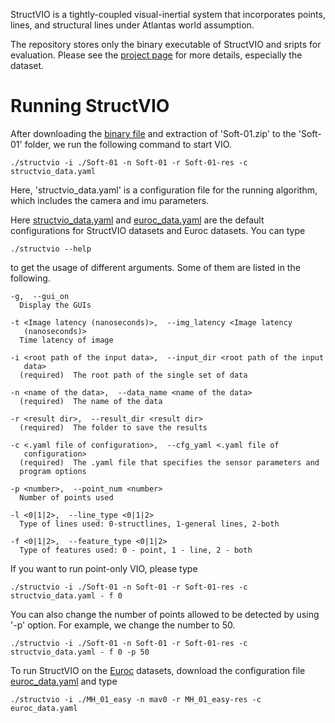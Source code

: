 StructVIO is a tightly-coupled visual-inertial system that incorporates points, lines, and structural lines under Atlantas world assumption.

The repository stores only the binary executable of StructVIO and sripts for evaluation. Please see the [project page](http://drone.sjtu.edu.cn/dpzou/project/structvio.html) for more details, especially the dataset.

# Running StructVIO
After downloading the [binary file](https://github.com/danping/structvio/blob/master/binary/structvio) and extraction of 'Soft-01.zip' to the 'Soft-01' folder, we run the following command to start VIO.
```shell
./structvio -i ./Soft-01 -n Soft-01 -r Soft-01-res -c structvio_data.yaml
```
Here, 'structvio_data.yaml' is a configuration file for the running algorithm, which includes the camera and imu parameters.

Here [structvio_data.yaml](https://github.com/danping/structvio/blob/master/structvio_data.yaml) and [euroc_data.yaml](https://github.com/danping/structvio/blob/master/euroc_data.yaml) are the default configurations for StructVIO datasets and Euroc datasets. You can type
```shell
./structvio --help
```
to get the usage of different arguments. Some of them are listed in the following.
```shell
-g,  --gui_on
  Display the GUIs

-t <Image latency (nanoseconds)>,  --img_latency <Image latency
   (nanoseconds)>
  Time latency of image

-i <root path of the input data>,  --input_dir <root path of the input
   data>
  (required)  The root path of the single set of data

-n <name of the data>,  --data_name <name of the data>
  (required)  The name of the data

-r <result dir>,  --result_dir <result dir>
  (required)  The folder to save the results

-c <.yaml file of configuration>,  --cfg_yaml <.yaml file of
   configuration>
  (required)  The .yaml file that specifies the sensor parameters and
  program options

-p <number>,  --point_num <number>
  Number of points used

-l <0|1|2>,  --line_type <0|1|2>
  Type of lines used: 0-structlines, 1-general lines, 2-both

-f <0|1|2>,  --feature_type <0|1|2>
  Type of features used: 0 - point, 1 - line, 2 - both
```
If you want to run point-only VIO, please type
```shell
./structvio -i ./Soft-01 -n Soft-01 -r Soft-01-res -c structvio_data.yaml - f 0
```
You can also change the number of points allowed to be detected by using '-p' option. For example, we change the number to 50.
```shell
./structvio -i ./Soft-01 -n Soft-01 -r Soft-01-res -c structvio_data.yaml - f 0 -p 50
```
To run StructVIO on the [Euroc](https://projects.asl.ethz.ch/datasets/doku.php?id=kmavvisualinertialdatasets) datasets, download the configuration file  [euroc_data.yaml](https://github.com/danping/structvio/blob/master/euroc_data.yaml) and type
```shell
./structvio -i ./MH_01_easy -n mav0 -r MH_01_easy-res -c euroc_data.yaml
```
